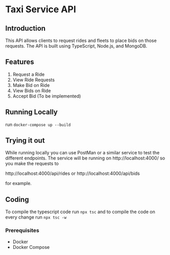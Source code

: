 # Taxi Service API

## Introduction

This API allows clients to request rides and fleets to place bids on those requests. The API is built using TypeScript, Node.js, and MongoDB.

## Features

1. Request a Ride
2. View Ride Requests
3. Make Bid on Ride
4. View Bids on Ride
5. Accept Bid (To be implemented)

## Running Locally
run `docker-compose up --build`

## Trying it out
While running locally you can use PostMan or a similar service to test the different endpoints.
The service will be running on http://localhost:4000/ so you make the requests to 

http://localhost:4000/api/rides
or
http://localhost:4000/api/bids

for example.

## Coding
To compile the typescript code run `npx tsc` and to compile the code on every change run `npx tsc -w`

### Prerequisites

- Docker
- Docker Compose
